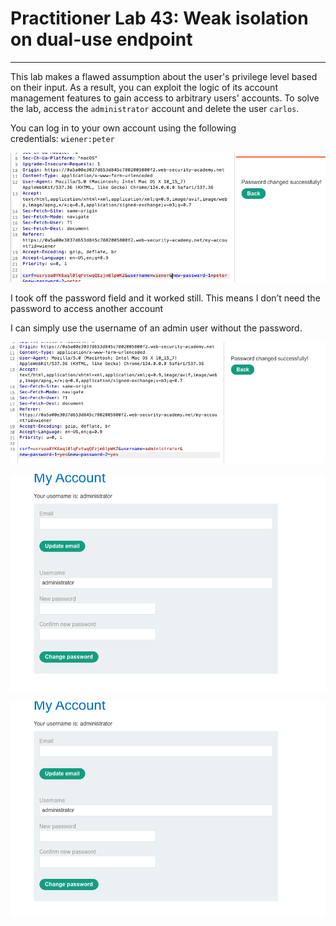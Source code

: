 # Practitioner Lab 43: Weak isolation on dual-use endpoint

---

This lab makes a flawed assumption about the user's privilege level based on their input. As a result, you can exploit the logic of its account management features to gain access to arbitrary users' accounts. To solve the lab, access the `administrator` account and delete the user `carlos`.

You can log in to your own account using the following credentials: `wiener:peter`

![Untitled](Practitioner%20Lab%2043%20Weak%20isolation%20on%20dual-use%20end%20f71e682fd7994b8da8a9568bf1b5592b/Untitled.png)

I took off the password field and it worked still. This means I don’t need the password to access another account

I can simply use the username of an admin user without the password.

![Untitled](Practitioner%20Lab%2043%20Weak%20isolation%20on%20dual-use%20end%20f71e682fd7994b8da8a9568bf1b5592b/Untitled%201.png)

![Untitled](Practitioner%20Lab%2043%20Weak%20isolation%20on%20dual-use%20end%20f71e682fd7994b8da8a9568bf1b5592b/Untitled%202.png)

![Untitled](Practitioner%20Lab%2043%20Weak%20isolation%20on%20dual-use%20end%20f71e682fd7994b8da8a9568bf1b5592b/Untitled%203.png)